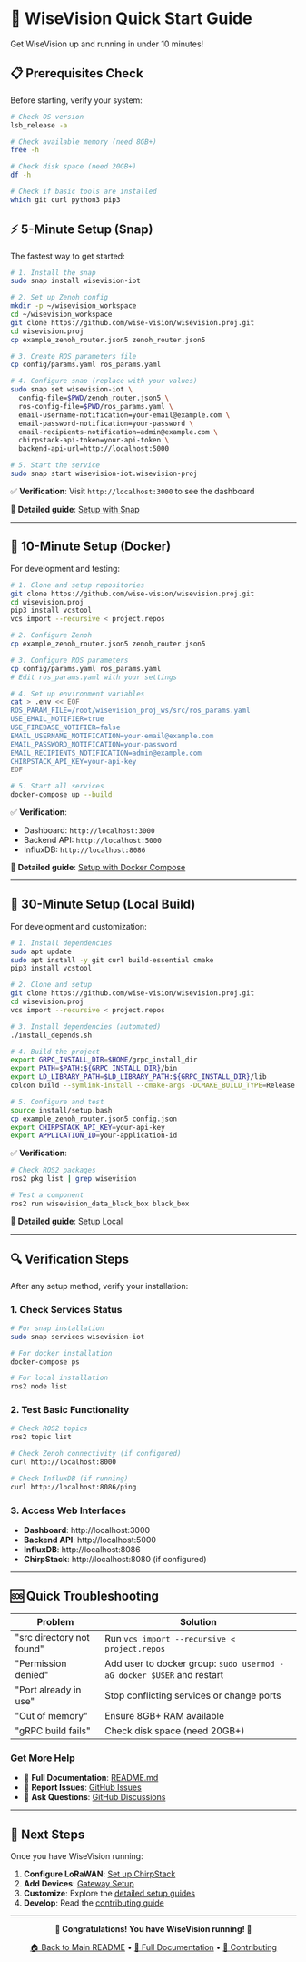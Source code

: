 # 🚀 WiseVision Quick Start Guide

Get WiseVision up and running in under 10 minutes!

## 📋 Prerequisites Check

Before starting, verify your system:

```bash
# Check OS version
lsb_release -a

# Check available memory (need 8GB+)
free -h

# Check disk space (need 20GB+)
df -h

# Check if basic tools are installed
which git curl python3 pip3
```

## ⚡ 5-Minute Setup (Snap)

The fastest way to get started:

```bash
# 1. Install the snap
sudo snap install wisevision-iot

# 2. Set up Zenoh config
mkdir -p ~/wisevision_workspace
cd ~/wisevision_workspace
git clone https://github.com/wise-vision/wisevision.proj.git
cd wisevision.proj
cp example_zenoh_router.json5 zenoh_router.json5

# 3. Create ROS parameters file
cp config/params.yaml ros_params.yaml

# 4. Configure snap (replace with your values)
sudo snap set wisevision-iot \
  config-file=$PWD/zenoh_router.json5 \
  ros-config-file=$PWD/ros_params.yaml \
  email-username-notification=your-email@example.com \
  email-password-notification=your-password \
  email-recipients-notification=admin@example.com \
  chirpstack-api-token=your-api-token \
  backend-api-url=http://localhost:5000

# 5. Start the service
sudo snap start wisevision-iot.wisevision-proj
```

✅ **Verification**: Visit `http://localhost:3000` to see the dashboard

📖 **Detailed guide**: [Setup with Snap](setup_with_snap.md)

---

## 🐳 10-Minute Setup (Docker)

For development and testing:

```bash
# 1. Clone and setup repositories
git clone https://github.com/wise-vision/wisevision.proj.git
cd wisevision.proj
pip3 install vcstool
vcs import --recursive < project.repos

# 2. Configure Zenoh
cp example_zenoh_router.json5 zenoh_router.json5

# 3. Configure ROS parameters
cp config/params.yaml ros_params.yaml
# Edit ros_params.yaml with your settings

# 4. Set up environment variables
cat > .env << EOF
ROS_PARAM_FILE=/root/wisevision_proj_ws/src/ros_params.yaml
USE_EMAIL_NOTIFIER=true
USE_FIREBASE_NOTIFIER=false
EMAIL_USERNAME_NOTIFICATION=your-email@example.com
EMAIL_PASSWORD_NOTIFICATION=your-password
EMAIL_RECIPIENTS_NOTIFICATION=admin@example.com
CHIRPSTACK_API_KEY=your-api-key
EOF

# 5. Start all services
docker-compose up --build
```

✅ **Verification**: 
- Dashboard: `http://localhost:3000`
- Backend API: `http://localhost:5000`
- InfluxDB: `http://localhost:8086`

📖 **Detailed guide**: [Setup with Docker Compose](setup_with_docker_compose.md)

---

## 🔧 30-Minute Setup (Local Build)

For development and customization:

```bash
# 1. Install dependencies
sudo apt update
sudo apt install -y git curl build-essential cmake
pip3 install vcstool

# 2. Clone and setup
git clone https://github.com/wise-vision/wisevision.proj.git
cd wisevision.proj
vcs import --recursive < project.repos

# 3. Install dependencies (automated)
./install_depends.sh

# 4. Build the project
export GRPC_INSTALL_DIR=$HOME/grpc_install_dir
export PATH=$PATH:${GRPC_INSTALL_DIR}/bin
export LD_LIBRARY_PATH=$LD_LIBRARY_PATH:${GRPC_INSTALL_DIR}/lib
colcon build --symlink-install --cmake-args -DCMAKE_BUILD_TYPE=Release

# 5. Configure and test
source install/setup.bash
cp example_zenoh_router.json5 config.json
export CHIRPSTACK_API_KEY=your-api-key
export APPLICATION_ID=your-application-id
```

✅ **Verification**:
```bash
# Check ROS2 packages
ros2 pkg list | grep wisevision

# Test a component
ros2 run wisevision_data_black_box black_box
```

📖 **Detailed guide**: [Setup Local](setup_local.md)

---

## 🔍 Verification Steps

After any setup method, verify your installation:

### 1. Check Services Status

```bash
# For snap installation
sudo snap services wisevision-iot

# For docker installation
docker-compose ps

# For local installation
ros2 node list
```

### 2. Test Basic Functionality

```bash
# Check ROS2 topics
ros2 topic list

# Check Zenoh connectivity (if configured)
curl http://localhost:8000

# Check InfluxDB (if running)
curl http://localhost:8086/ping
```

### 3. Access Web Interfaces

- **Dashboard**: http://localhost:3000
- **Backend API**: http://localhost:5000  
- **InfluxDB**: http://localhost:8086
- **ChirpStack**: http://localhost:8080 (if configured)

---

## 🆘 Quick Troubleshooting

| Problem | Solution |
|---------|----------|
| "src directory not found" | Run `vcs import --recursive < project.repos` |
| "Permission denied" | Add user to docker group: `sudo usermod -aG docker $USER` and restart |
| "Port already in use" | Stop conflicting services or change ports |
| "Out of memory" | Ensure 8GB+ RAM available |
| "gRPC build fails" | Check disk space (need 20GB+) |

### Get More Help

- 📖 **Full Documentation**: [README.md](README.md)
- 🐛 **Report Issues**: [GitHub Issues](https://github.com/wise-vision/wisevision.proj/issues)
- 💬 **Ask Questions**: [GitHub Discussions](https://github.com/wise-vision/wisevision.proj/discussions)

---

## 🎯 Next Steps

Once you have WiseVision running:

1. **Configure LoRaWAN**: [Set up ChirpStack](docs/set_up_chirpstack.md)
2. **Add Devices**: [Gateway Setup](docs/set_up_gateway.md)
3. **Customize**: Explore the [detailed setup guides](README.md#-configuration)
4. **Develop**: Read the [contributing guide](README.md#-contributing)

---

<div align="center">

**🎉 Congratulations! You have WiseVision running! 🎉**

[🏠 Back to Main README](README.md) • [📖 Full Documentation](docs/) • [🤝 Contributing](README.md#-contributing)

</div>

